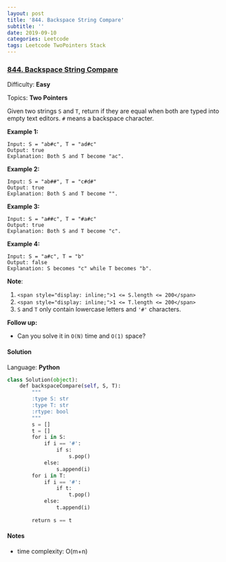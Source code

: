 ```yaml
---
layout: post
title: '844. Backspace String Compare'
subtitle: ''
date: 2019-09-10
categories: Leetcode
tags: Leetcode TwoPointers Stack
---
```

### [844\. Backspace String Compare](https://leetcode.com/problems/backspace-string-compare/)

Difficulty: **Easy**

Topics: **Two Pointers**

Given two strings `S` and `T`, return if they are equal when both are typed into empty text editors. `#` means a backspace character.


**Example 1:**

```
Input: S = "ab#c", T = "ad#c"
Output: true
Explanation: Both S and T become "ac".
```


**Example 2:**

```
Input: S = "ab##", T = "c#d#"
Output: true
Explanation: Both S and T become "".
```


**Example 3:**

```
Input: S = "a##c", T = "#a#c"
Output: true
Explanation: Both S and T become "c".
```


**Example 4:**

```
Input: S = "a#c", T = "b"
Output: false
Explanation: S becomes "c" while T becomes "b".
```

**Note**:

1.  `<span style="display: inline;">1 <= S.length <= 200</span>`
2.  `<span style="display: inline;">1 <= T.length <= 200</span>`
3.  <span style="display: inline;">`S` and `T` only contain lowercase letters and `'#'` characters.</span>

**Follow up:**

*   Can you solve it in `O(N)` time and `O(1)` space?


#### Solution

Language: **Python**

```python
class Solution(object):
    def backspaceCompare(self, S, T):
        """
        :type S: str
        :type T: str
        :rtype: bool
        """
        s = []
        t = []
        for i in S:
            if i == '#':
                if s:
                    s.pop()
            else:
                s.append(i)
        for i in T:
            if i == '#':
                if t:
                    t.pop()
            else:
                t.append(i)
                
        return s == t        
```
#### Notes
- time complexity: O(m+n)
